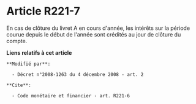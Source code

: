 # Article R221-7

En cas de clôture du livret A en cours d'année, les intérêts sur la période courue depuis le début de l'année sont crédités
au jour de clôture du compte.

**Liens relatifs à cet article**

	**Modifié par**:

	  - Décret n°2008-1263 du 4 décembre 2008 - art. 2

	**Cite**:

	  - Code monétaire et financier - art. R221-6
